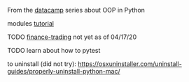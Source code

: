 From the [datacamp](https://www.datacamp.com/community/tutorials/python-oop-tutorial) series about OOP in Python


modules [tutorial](https://realpython.com/python-modules-packages)

TODO [finance-trading](https://www.datacamp.com/community/tutorials/finance-python-trading) not yet as of 04/17/20

TODO learn about how to pytest



to uninstall (did not try): https://osxuninstaller.com/uninstall-guides/properly-uninstall-python-mac/
